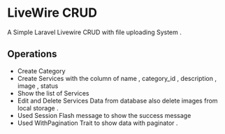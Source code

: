 # LiveWire CRUD
A Simple Laravel Livewire CRUD with file uploading System .

## Operations 

- Create Category 
- Create Services with the column of name , category_id , description , image , status 
- Show the list of Services 
- Edit and Delete Services Data from database also delete images from local storage .
- Used Session Flash message to show the success message
- Used WithPagination Trait to show data with paginator .



